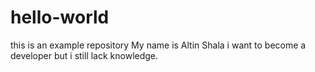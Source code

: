 # hello-world
this is an example repository
My name is Altin Shala i want to become a developer but i still lack knowledge.
